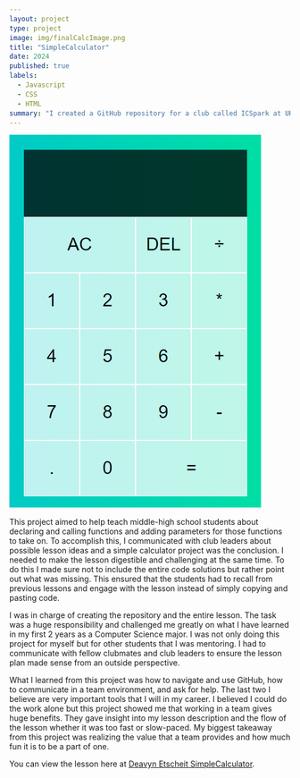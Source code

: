 ```yaml
---
layout: project
type: project
image: img/finalCalcImage.png
title: "SimpleCalculator"
date: 2024
published: true
labels:
  - Javascript
  - CSS
  - HTML
summary: "I created a GitHub repository for a club called ICSpark at UH Manoa called SimpleCalculator. It was a lesson created to help the middle-high school students get familiar with methods and their basic concepts in JavaScript."
---
```


<div class="text-center p-4">
   <img src="../img/calcimageCropped.png" class="img-thumbnail" style="max-width: 100%; height: auto; object-fit: contain;">
</div>

This project aimed to help teach middle-high school students about declaring and calling functions and adding parameters for those functions to take on. To accomplish this, I communicated with club leaders about possible lesson ideas and a simple calculator project was the conclusion. I needed to make the lesson digestible and challenging at the same time. To do this I made sure not to include the entire code solutions but rather point out what was missing. This ensured that the students had to recall from previous lessons and engage with the lesson instead of simply copying and pasting code. 

I was in charge of creating the repository and the entire lesson. The task was a huge responsibility and challenged me greatly on what I have learned in my first 2 years as a Computer Science major. I was not only doing this project for myself but for other students that I was mentoring. I had to communicate with fellow clubmates and club leaders to ensure the lesson plan made sense from an outside perspective. 

What I learned from this project was how to navigate and use GitHub, how to communicate in a team environment, and ask for help. The last two I believe are very important tools that I will in my career. I believed I could do the work alone but this project showed me that working in a team gives huge benefits. They gave insight into my lesson description and the flow of the lesson whether it was too fast or slow-paced. My biggest takeaway from this project was realizing the value that a team provides and how much fun it is to be a part of one.

You can view the lesson here at [Deavyn Etscheit SimpleCalculator](https://github.com/DeavynEtscheit/Simple-Calculator).
